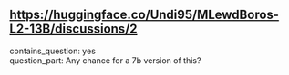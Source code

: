 ## https://huggingface.co/Undi95/MLewdBoros-L2-13B/discussions/2

contains_question: yes  
question_part: Any chance for a 7b version of this?